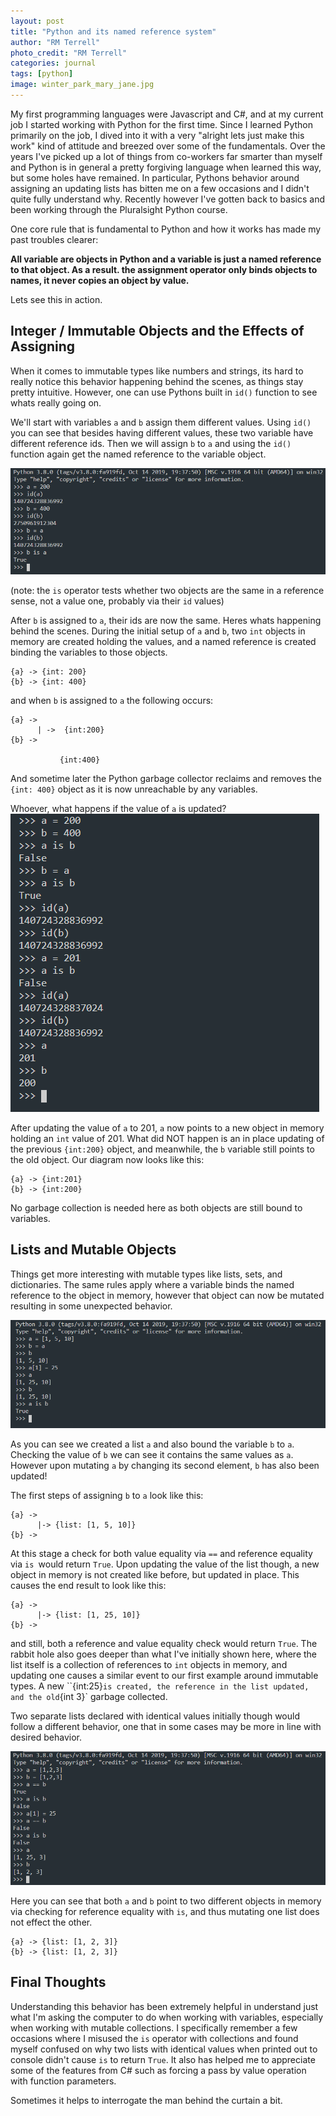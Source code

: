 ```yaml
---
layout: post
title: "Python and its named reference system"
author: "RM Terrell"
photo_credit: "RM Terrell"
categories: journal
tags: [python]
image: winter_park_mary_jane.jpg
---
```


My first programming languages were Javascript and C#, and at my current job I started working with Python for the first time. Since I learned Python primarily on the job, I dived into it with a very "alright lets just make this work" kind of attitude and breezed over some of the fundamentals. Over the years I've picked up a lot of things from co-workers far smarter than myself and Python is in general a pretty forgiving language when learned this way, but some holes have remained. In particular, Pythons behavior around assigning an updating lists has bitten me on a few occasions and I didn't quite fully understand why. Recently however I've gotten back to basics and been working through the Pluralsight Python course.

One core rule that is fundamental to Python and how it works has made my past troubles clearer:

**All variable are objects in Python and a variable is just a named reference to that object. As a result. the assignment operator only binds objects to names, it never copies an object by value.**

Lets see this in action.

## Integer / Immutable Objects and the Effects of Assigning

When it comes to immutable types like numbers and strings, its hard to really notice this behavior happening behind the scenes, as things stay pretty intuitive. However, one can use Pythons built in `id()` function to see whats really going on.

We'll start with variables `a` and `b` assign them different values. Using `id()` you can see that besides having different values, these two variable have different reference ids. Then we will assign `b` to `a` and using the `id()` function again get the named reference to the variable object.

![a_b_id](/assets/img/python-assign/a_and_b_id.PNG)

(note: the `is` operator tests whether two objects are the same in a reference sense, not a value one, probably via their `id` values)

After `b` is assigned to `a`, their ids are now the same. Heres whats happening behind the scenes. During the initial setup of `a` and `b`, two `int` objects in memory are created holding the values, and a named reference is created binding the variables to those objects.

```
{a} -> {int: 200}
{b} -> {int: 400}
```

and when `b` is assigned to `a` the following occurs:

```
{a} ->
      | ->  {int:200}
{b} ->

           {int:400}
```

And sometime later the Python garbage collector reclaims and removes the `{int: 400}` object as it is now unreachable by any variables.

Whoever, what happens if the value of `a` is updated?
![a_b_reassign](/assets/img/python-assign/a_is_b_update.PNG)

After updating the value of `a` to 201, `a` now points to a new object in memory holding an `int` value of 201. What did NOT happen is an in place updating of the previous `{int:200}` object, and meanwhile, the `b` variable still points to the old object. Our diagram now looks like this:
```
{a} -> {int:201}
{b} -> {int:200}
```

No garbage collection is needed here as both objects are still bound to variables.

## Lists and Mutable Objects
Things get more interesting with mutable types like lists, sets, and dictionaries. The same rules apply where a variable binds the named reference to the object in memory, however that object can now be mutated resulting in some unexpected behavior.

![lists](/assets/img/python-assign/a_is_b_lists.PNG)

As you can see we created a list `a` and also bound the variable `b` to `a`. Checking the value of `b` we can see it contains the same values as `a`. However upon mutating `a` by changing its second element, `b` has also been updated!

The first steps of assigning `b` to `a` look like this:

```
{a} ->
      |-> {list: [1, 5, 10]}
{b} ->
```

At this stage a check for both value equality via `==` and reference equality via `is `would return `True`. Upon updating the value of the list though, a new object in memory is not created like before, but updated in place. This causes the end result to look like this:

```
{a} ->
      |-> {list: [1, 25, 10]}
{b} ->
```

and still, both a reference and value equality check would return `True`. The rabbit hole also goes deeper than what I've initially shown here, where the list itself is a collection of references to `int` objects in memory, and updating one causes a similar event to our first example around immutable types. A new ``{int:25}` is created, the reference in the list updated, and the old `{int 3}` garbage collected.

Two separate lists declared with identical values initially though would follow a different behavior, one that in some cases may be more in line with desired behavior.

![two_lists](/assets/img/python-assign/two_lists.PNG)

Here you can see that both `a` and `b` point to two different objects in memory via checking for reference equality with `is`, and thus mutating one list does not effect the other.

```
{a} -> {list: [1, 2, 3]}
{b} -> {list: [1, 2, 3]}
```

## Final Thoughts

Understanding this behavior has been extremely helpful in understand just what I'm asking the computer to do when working with variables, especially when working with mutable collections. I specifically remember a few occasions where I misused the `is` operator with collections and found myself confused on why two lists with identical values when printed out to console didn't cause `is` to return `True`. It also has helped me to appreciate some of the features from C# such as forcing a pass by value operation with function parameters.

Sometimes it helps to interrogate the man behind the curtain a bit.
